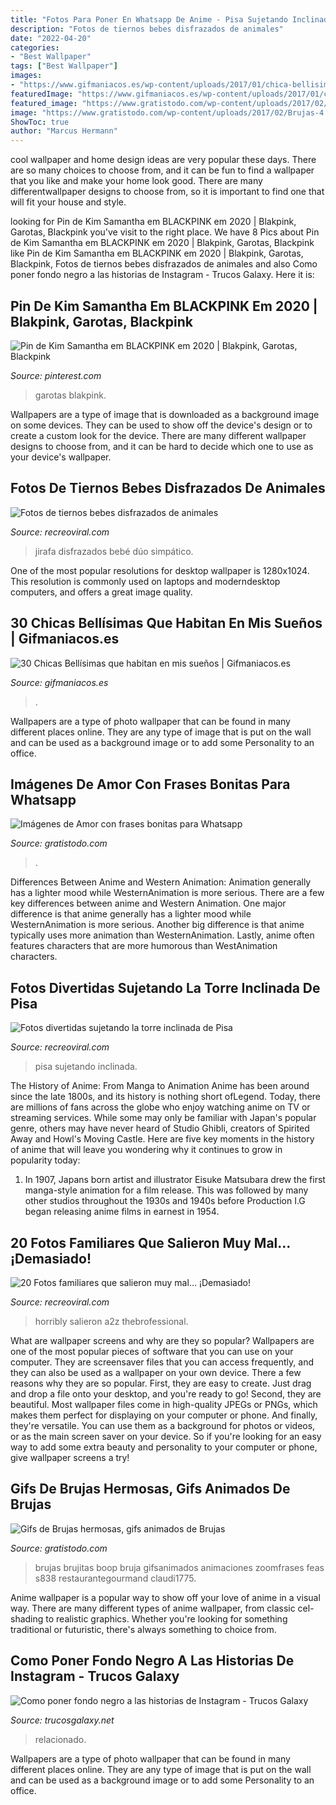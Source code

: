 ```yaml
---
title: "Fotos Para Poner En Whatsapp De Anime - Pisa Sujetando Inclinada"
description: "Fotos de tiernos bebes disfrazados de animales"
date: "2022-04-20"
categories:
- "Best Wallpaper"
tags: ["Best Wallpaper"]
images:
- "https://www.gifmaniacos.es/wp-content/uploads/2017/01/chica-bellisima-gif-gifmaniacos.es-13.gif"
featuredImage: "https://www.gifmaniacos.es/wp-content/uploads/2017/01/chica-bellisima-gif-gifmaniacos.es-13.gif"
featured_image: "https://www.gratistodo.com/wp-content/uploads/2017/02/Brujas-4.gif"
image: "https://www.gratistodo.com/wp-content/uploads/2017/02/Brujas-4.gif"
ShowToc: true
author: "Marcus Hermann"
---
```



cool wallpaper and home design ideas are very popular these days. There are so many choices to choose from, and it can be fun to find a wallpaper that you like and make your home look good. There are many differentwallpaper designs to choose from, so it is important to find one that will fit your house and style.

	

		
looking for Pin de Kim Samantha em BLACKPINK em 2020 | Blakpink, Garotas, Blackpink you've visit to the right place. We have 8 Pics about Pin de Kim Samantha em BLACKPINK em 2020 | Blakpink, Garotas, Blackpink like Pin de Kim Samantha em BLACKPINK em 2020 | Blakpink, Garotas, Blackpink, Fotos de tiernos bebes disfrazados de animales and also Como poner fondo negro a las historias de Instagram - Trucos Galaxy. Here it is:
		
    
## Pin De Kim Samantha Em BLACKPINK Em 2020 | Blakpink, Garotas, Blackpink

<img loading=lazy src="https://i.pinimg.com/736x/aa/85/09/aa8509ecd6c2a4d0f9e320ad122d76cc.jpg" onerror="this.onerror=null;this.src='https://tse1.mm.bing.net/th?id=OIP.cPFZQg6r1pXsYtl75Gs4ggHaHa&amp;pid=15.1';" alt="Pin de Kim Samantha em BLACKPINK em 2020 | Blakpink, Garotas, Blackpink">

_Source: pinterest.com_

>garotas blakpink. 

	

Wallpapers are a type of image that is downloaded as a background image on some devices. They can be used to show off the device's design or to create a custom look for the device. There are many different wallpaper designs to choose from, and it can be hard to decide which one to use as your device's wallpaper.

    
## Fotos De Tiernos Bebes Disfrazados De Animales

<img loading=lazy src="https://www.recreoviral.com/wp-content/uploads/2014/08/Disfraz-Bebe-Jirafa-2.jpg" onerror="this.onerror=null;this.src='https://tse1.mm.bing.net/th?id=OIP.jGFZFIP0onW5ORPAGoR-FAHaHs&amp;pid=15.1';" alt="Fotos de tiernos bebes disfrazados de animales">

_Source: recreoviral.com_

>jirafa disfrazados bebé dúo simpático. 

	

One of the most popular resolutions for desktop wallpaper is 1280x1024. This resolution is commonly used on laptops and moderndesktop computers, and offers a great image quality.

    
## 30 Chicas Bellísimas Que Habitan En Mis Sueños | Gifmaniacos.es

<img loading=lazy src="https://www.gifmaniacos.es/wp-content/uploads/2017/01/chica-bellisima-gif-gifmaniacos.es-13.gif" onerror="this.onerror=null;this.src='https://tse3.mm.bing.net/th?id=OIP.utXmkqgNcBum9Nn9hHam_wHaLH&amp;pid=15.1';" alt="30 Chicas Bellísimas que habitan en mis sueños | Gifmaniacos.es">

_Source: gifmaniacos.es_

>. 

	



Wallpapers are a type of photo wallpaper that can be found in many different places online. They are any type of image that is put on the wall and can be used as a background image or to add some Personality to an office.

    
## Imágenes De Amor Con Frases Bonitas Para Whatsapp

<img loading=lazy src="https://www.gratistodo.com/wp-content/uploads/2016/07/fondo-corazon-whatsapp.jpg" onerror="this.onerror=null;this.src='https://tse3.mm.bing.net/th?id=OIP.qQUAdBvhaG9tatRpEWNOvQHaNJ&amp;pid=15.1';" alt="Imágenes de Amor con frases bonitas para Whatsapp">

_Source: gratistodo.com_

>. 

	

Differences Between Anime and Western Animation: Animation generally has a lighter mood while WesternAnimation is more serious.
There are a few key differences between anime and Western Animation. One major difference is that anime generally has a lighter mood while WesternAnimation is more serious. Another big difference is that anime typically uses more animation than WesternAnimation. Lastly, anime often features characters that are more humorous than WestAnimation characters.

    
## Fotos Divertidas Sujetando La Torre Inclinada De Pisa

<img loading=lazy src="https://www.recreoviral.com/wp-content/uploads/2015/03/fotos-hilarantes-junto-a-la-torre-de-pisa-1-e1426191342906-501x750.jpg" onerror="this.onerror=null;this.src='https://tse2.mm.bing.net/th?id=OIP.M3IFrMRanADxvvNeQkwdeAHaLF&amp;pid=15.1';" alt="Fotos divertidas sujetando la torre inclinada de Pisa">

_Source: recreoviral.com_

>pisa sujetando inclinada. 

	

The History of Anime: From Manga to Animation
Anime has been around since the late 1800s, and its history is nothing short ofLegend. Today, there are millions of fans across the globe who enjoy watching anime on TV or streaming services. While some may only be familiar with Japan's popular genre, others may have never heard of Studio Ghibli, creators of Spirited Away and Howl's Moving Castle. Here are five key moments in the history of anime that will leave you wondering why it continues to grow in popularity today:
1) In 1907, Japans born artist and illustrator Eisuke Matsubara drew the first manga-style animation for a film release. This was followed by many other studios throughout the 1930s and 1940s before Production I.G began releasing anime films in earnest in 1954.

    
## 20 Fotos Familiares Que Salieron Muy Mal… ¡Demasiado!

<img loading=lazy src="https://www.recreoviral.com/wp-content/uploads/2015/11/20-FOTOS-FAMILIA-INCOMODOS-18-730x486.jpg" onerror="this.onerror=null;this.src='https://tse3.mm.bing.net/th?id=OIP.Yuo8EinU8kxPb5HOTIr0UwHaE7&amp;pid=15.1';" alt="20 Fotos familiares que salieron muy mal… ¡Demasiado!">

_Source: recreoviral.com_

>horribly salieron a2z thebrofessional. 

	

What are wallpaper screens and why are they so popular?
Wallpapers are one of the most popular pieces of software that you can use on your computer. They are screensaver files that you can access frequently, and they can also be used as a wallpaper on your own device. There a few reasons why they are so popular. First, they are easy to create. Just drag and drop a file onto your desktop, and you're ready to go! Second, they are beautiful. Most wallpaper files come in high-quality JPEGs or PNGs, which makes them perfect for displaying on your computer or phone. And finally, they're versatile. You can use them as a background for photos or videos, or as the main screen saver on your device. So if you're looking for an easy way to add some extra beauty and personality to your computer or phone, give wallpaper screens a try!

    
## Gifs De Brujas Hermosas, Gifs Animados De Brujas

<img loading=lazy src="https://www.gratistodo.com/wp-content/uploads/2017/02/Brujas-4.gif" onerror="this.onerror=null;this.src='https://tse3.mm.bing.net/th?id=OIP.JsJsqPRapsV3PZ1qnvi17QHaLm&amp;pid=15.1';" alt="Gifs de Brujas hermosas, gifs animados de Brujas">

_Source: gratistodo.com_

>brujas brujitas boop bruja gifsanimados animaciones zoomfrases feas s838 restaurantegourmand claudi1775. 

	

Anime wallpaper is a popular way to show off your love of anime in a visual way. There are many different types of anime wallpaper, from classic cel-shading to realistic graphics. Whether you're looking for something traditional or futuristic, there's always something to choice from.

    
## Como Poner Fondo Negro A Las Historias De Instagram - Trucos Galaxy

<img loading=lazy src="https://www.trucosgalaxy.net/wp-content/uploads/2017/02/fondos-para-historias-instagram.jpg" onerror="this.onerror=null;this.src='https://tse1.mm.bing.net/th?id=OIP.b_7BAL3fMZm5AnCCRt2tVgAAAA&amp;pid=15.1';" alt="Como poner fondo negro a las historias de Instagram - Trucos Galaxy">

_Source: trucosgalaxy.net_

>relacionado. 

	



Wallpapers are a type of photo wallpaper that can be found in many different places online. They are any type of image that is put on the wall and can be used as a background image or to add some Personality to an office.

